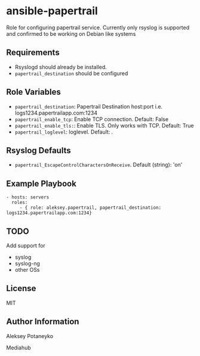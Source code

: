 ansible-papertrail
=========

Role for configuring papertrail service. 
Currently only rsyslog is supported and confirmed to be working on Debian like systems

Requirements
------------

- Rsyslogd should already be installed.
- `papertrail_destination` should be configured

Role Variables
--------------

- `papertrail_destination`: Papertrail Destination host:port i.e. logs1234.papertrailapp.com:1234
- `papertrail_enable_tcp`: Enable TCP connection. Default: False
- `papertrail_enable_tls:`: Enable TLS. Only works with TCP. Default: True
- `papertrail_loglevel`: loglevel. Default: *.*

Rsyslog Defaults
----------------

- `papertrail_EscapeControlCharactersOnReceive`. Default (string): 'on'

Example Playbook
----------------

    - hosts: servers
      roles:
         - { role: aleksey.papertrail, papertrail_destination: logs1234.papertrailapp.com:1234}


TODO
-------

Add support for 

- syslog
- syslog-ng
- other OSs



License
-------

MIT

Author Information
------------------

Aleksey Potaneyko

Mediahub
